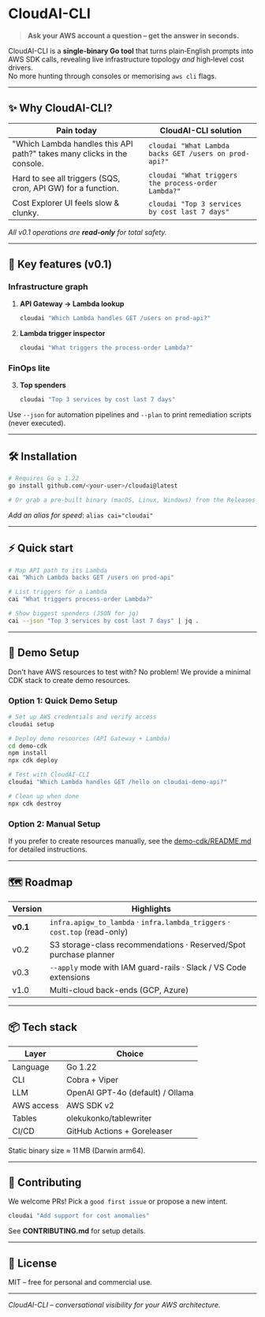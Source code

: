 # CloudAI-CLI

> **Ask your AWS account a question – get the answer in seconds.**

CloudAI-CLI is a **single-binary Go tool** that turns plain‑English prompts into AWS SDK calls, revealing live infrastructure topology *and* high‑level cost drivers.  
No more hunting through consoles or memorising `aws cli` flags.

---

## ✨ Why CloudAI-CLI?

| Pain today                                                                  | CloudAI-CLI solution                                              |
|-----------------------------------------------------------------------------|-------------------------------------------------------------------|
| "Which Lambda handles this API path?" takes many clicks in the console.     | `cloudai "What Lambda backs GET /users on prod-api?"`             |
| Hard to see all triggers (SQS, cron, API GW) for a function.                | `cloudai "What triggers the process-order Lambda?"`               |
| Cost Explorer UI feels slow & clunky.                                       | `cloudai "Top 3 services by cost last 7 days"`                    |

_All v0.1 operations are **read‑only** for total safety._

---

## 🚀 Key features (v0.1)

### Infrastructure graph

1. **API Gateway → Lambda lookup**

   ```bash
   cloudai "Which Lambda handles GET /users on prod-api?"
   ```

2. **Lambda trigger inspector**

   ```bash
   cloudai "What triggers the process-order Lambda?"
   ```

### FinOps lite

3. **Top spenders**

   ```bash
   cloudai "Top 3 services by cost last 7 days"
   ```

Use `--json` for automation pipelines and `--plan` to print remediation scripts (never executed).

---

## 🛠 Installation

```bash
# Requires Go ≥ 1.22
go install github.com/<your-user>/cloudai@latest

# Or grab a pre-built binary (macOS, Linux, Windows) from the Releases page
```

_Add an alias for speed_: `alias cai="cloudai"`

---

## ⚡ Quick start

```bash
# Map API path to its Lambda
cai "Which Lambda backs GET /users on prod-api"

# List triggers for a Lambda
cai "What triggers process-order Lambda?"

# Show biggest spenders (JSON for jq)
cai --json "Top 3 services by cost last 7 days" | jq .
```

---

## 🧪 Demo Setup

Don't have AWS resources to test with? No problem! We provide a minimal CDK stack to create demo resources.

### Option 1: Quick Demo Setup
```bash
# Set up AWS credentials and verify access
cloudai setup

# Deploy demo resources (API Gateway + Lambda)
cd demo-cdk
npm install
npx cdk deploy

# Test with CloudAI-CLI
cloudai "Which Lambda handles GET /hello on cloudai-demo-api?"

# Clean up when done
npx cdk destroy
```

### Option 2: Manual Setup
If you prefer to create resources manually, see the [demo-cdk/README.md](demo-cdk/README.md) for detailed instructions.

---

## 🗺 Roadmap

| Version | Highlights                                                                                           |
|---------|-------------------------------------------------------------------------------------------------------|
| **v0.1** | `infra.apigw_to_lambda` · `infra.lambda_triggers` · `cost.top` (read-only)                            |
| v0.2    | S3 storage-class recommendations · Reserved/Spot purchase planner                                     |
| v0.3    | `--apply` mode with IAM guard-rails · Slack / VS Code extensions                                      |
| v1.0    | Multi-cloud back-ends (GCP, Azure)                                                                    |

---

## 📦 Tech stack

| Layer      | Choice                          |
|------------|---------------------------------|
| Language   | Go 1.22                         |
| CLI        | Cobra + Viper                   |
| LLM        | OpenAI GPT-4o (default) / Ollama|
| AWS access | AWS SDK v2                      |
| Tables     | olekukonko/tablewriter          |
| CI/CD      | GitHub Actions + Goreleaser     |

Static binary size ≈ 11 MB (Darwin arm64).

---

## 🤝 Contributing

We welcome PRs! Pick a `good first issue` or propose a new intent.

```bash
cloudai "Add support for cost anomalies"
```

See **CONTRIBUTING.md** for setup details.

---

## 📝 License

MIT – free for personal and commercial use.

---

_CloudAI-CLI – conversational visibility for your AWS architecture._
